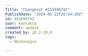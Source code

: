 ```yaml
---
Title: "Changeset #151696742"
PublishDate: "2024-05-22T20:54:20Z"
id: 151696742
user: kentakta
comment: update
created_by: iD 2.29.0
tags:
  - Montenegro

---
```

